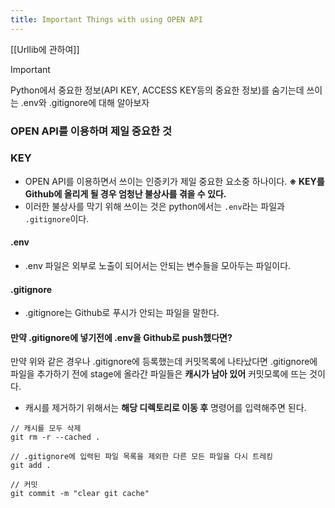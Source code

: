 ```yaml
---
title: Important Things with using OPEN API
---
```

[[Urllib에 관하여]]

>[!important]
> Python에서 중요한 정보(API KEY, ACCESS KEY등의 중요한 정보)를 숨기는데 쓰이는 .env와 .gitignore에 대해 알아보자

### OPEN API를 이용하며 제일 중요한 것
### KEY
- OPEN API를 이용하면서 쓰이는 인증키가 제일 중요한 요소중 하나이다.
**※ KEY를 Github에 올리게 될 경우 엄청난 불상사를 겪을 수 있다.**
- 이러한 불상사를 막기 위해 쓰이는 것은 python에서는 `.env`라는 파일과 `.gitignore`이다.
#### .env
- .env 파일은 외부로 노출이 되어서는 안되는 변수들을 모아두는 파일이다.
#### .gitignore
- .gitignore는 Github로 푸시가 안되는 파일을 말한다. 

#### 만약 .gitignore에 넣기전에 .env을 Github로 push했다면?
만약 위와 같은 경우나 .gitignore에 등록했는데 커밋목록에 나타났다면
.gitignore에 파일을 추가하기 전에 stage에 올라간 파일들은 **캐시가 남아 있어** 커밋모록에 뜨는 것이다.
- 캐시를 제거하기 위해서는 **해당 디렉토리로 이동 후** 명령어를 입력해주면 된다.

```
// 캐시를 모두 삭제
git rm -r --cached .

// .gitignore에 입력된 파일 목록을 제외한 다른 모든 파일을 다시 트레킹
git add .

// 커밋
git commit -m "clear git cache"
```
